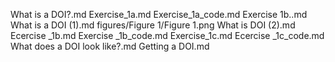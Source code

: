What is a DOI?.md
Exercise_1a.md
Exercise_1a_code.md
Exercise 1b..md
What is a DOI (1).md
figures/Figure 1/Figure 1.png
What is DOI (2).md
Ecercise _1b.md
Exercise _1b_code.md
Exercise_1c.md
Ecercise _1c_code.md
 What does a DOI look like?.md
Getting a DOI.md
